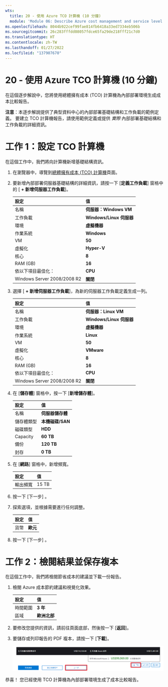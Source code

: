 ```yaml
---
wts:
  title: 20 - 使用 Azure TCO 計算機 (10 分鐘)
  module: 'Module 06: Describe Azure cost management and service level agreements'
ms.openlocfilehash: 8044b922cef99fae814fb6418a33ed7334eb506b
ms.sourcegitcommit: 26c283fffdd08057fdce65fa29de218fff21c7d0
ms.translationtype: HT
ms.contentlocale: zh-TW
ms.lasthandoff: 01/27/2022
ms.locfileid: "137907670"
---
```

# <a name="20---use-the-azure-tco-calculator-10-min"></a>20 - 使用 Azure TCO 計算機 (10 分鐘)


在這個逐步解說中，您將使用總體擁有成本 (TCO) 計算機為內部部署環境生成成本比較報告。

**注意**：本逐步解說提供了典型資料中心的內部部署基礎結構和工作負載的範例定義。 要建立 TCO 計算機報告，請使用範例定義或提供 *實際* 內部部署基礎結構和工作負載的詳細資訊。

# <a name="task-1-configure-the-tco-calculator"></a>工作 1：設定 TCO 計算機

在這個工作中，我們將向計算機新增基礎結構資訊。 

1. 在瀏覽器中，導覽到[總體擁有成本 (TCO) 計算機](https://azure.microsoft.com/en-us/pricing/tco/calculator/)頁面。

2. 要新增內部部署伺服器基礎結構的詳細資訊，請按一下 [**定義工作負載**] 窗格中的 [ **+ 新增伺服器工作負載**]。

    | 設定 | 值 |
    | -- | -- |
    | 名稱 | **伺服器：Windows VM** |
    | 工作負載 | **Windows/Linux 伺服器** |
    | 環境 | **虛擬機器** |
    | 作業系統 | **Windows** |  
    | VM | **50** |
    | 虛擬化 | **Hyper-V** |
    | 核心 | **8**|
    | RAM (GB) | **16** |
    | 依以下項目最佳化： | **CPU** |
    | Windows Server 2008/2008 R2 | **關閉** |

3. 選擇 [ **+ 新增伺服器工作負載**]，為新的伺服器工作負載定義生成一列。 

    | 設定 | 值 |
    | -- | -- |
    | 名稱 | **伺服器：Linux VM** |
    | 工作負載 | **Windows/Linux 伺服器** |
    | 環境 | **虛擬機器** |
    | 作業系統 | **Linux** |  
    | VM | **50** |
    | 虛擬化 | **VMware** |
    | 核心 | **8**|
    | RAM (GB) | **16** |
    | 依以下項目最佳化： | **CPU** |
    | Windows Server 2008/2008 R2 | **關閉** |

4. 在 [**儲存體**] 窗格中，按一下 [**新增儲存體**]。

    | 設定 | 值 |
    | -- | -- |
    | 名稱 | **伺服器儲存體** |
    | 儲存體類型 | **本機磁碟/SAN** |
    | 磁碟類型 | **HDD** |
    | Capacity | **60 TB** |  
    | 備份 | **120 TB** |
    | 封存 | **0 TB** |

5. 在 [**網路**] 窗格中，新增頻寬。 

    | 設定 | 值 |
    | -- | -- |
    | 輸出頻寬 | 15 TB|

6. 按一下 [下一步] 。

7. 探索選項，並根據需要進行任何調整。 

    | 設定 | 值 |
    | -- | -- |
    | 貨幣 | **歐元** |

8. 按一下 [下一步] 。

# <a name="task-2-review-the-results-and-save-a-copy"></a>工作 2：檢閱結果並保存複本

在這個工作中，我們將檢閱節省成本的建議並下載一份報告。 

1. 檢閱 Azure 成本節約建議和視覺化效果。

    | 設定 | 值 |
    | -- | -- |
    | 時間範圍| **3 年** |
    | 區域 | **歐洲北部** |

2. 要修改您提供的資訊，請前往頁面底部，然後按一下 [**返回**]。 

3. 要儲存或列印報告的 PDF 複本，請按一下 [**下載**]。

    ![Azure 中 TCO 計算機的報告窗格的螢幕擷取畫面。 醒目提示並完成的輸入欄位表示如何將 TCO 計算機時間範圍設定為三年，以及如何將區域設定為北歐。 一個圖表，對比了內部部署基礎結構和工作負載的成本與使用 Azure 降低的成本。](../images/2001.png)

恭喜！ 您已經使用 TCO 計算機為內部部署環境生成了成本比較報告。
